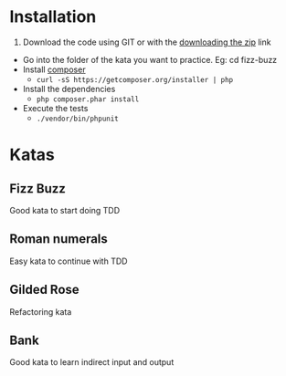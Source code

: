 # Installation
1. Download the code using GIT or with the [downloading the zip](https://github.com/luisrovirosa/katas-php/archive/master.zip) link
- Go into the folder of the kata you want to practice. Eg: cd fizz-buzz
- Install [composer](https://getcomposer.org/)
	- `curl -sS https://getcomposer.org/installer | php`
- Install the dependencies
	- `php composer.phar install`
- Execute the tests
	- `./vendor/bin/phpunit`

# Katas
## Fizz Buzz
Good kata to start doing TDD
## Roman numerals
Easy kata to continue with TDD
## Gilded Rose
Refactoring kata
## Bank
Good kata to learn indirect input and output